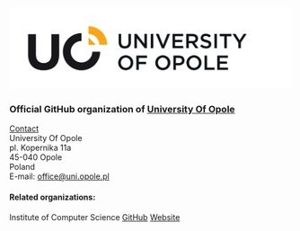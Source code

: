 <a href="https://uni.opole.pl/en">
    <picture>
        <source media="(prefers-color-scheme: dark)" srcset="https://github.com/UniOpole/.github/blob/main/Logo/LOGO_UO_ENG%20(12).svg">
        <img alt="UniversityOfOpole" src="https://github.com/UniOpole/.github/blob/main/Logo/LOGO_UO_ENG%20(2).svg">
    </picture>
</a>

### Official GitHub organization of [University Of Opole](https://uni.opole.pl/en)

[Contact](https://www.uni.opole.pl/page/en/396/)<br>
University Of Opole<br>
pl. Kopernika 11a<br>
45-040 Opole<br>
Poland<br>
E-mail: office@uni.opole.pl

#### Related organizations:<br>
Institute of Computer Science [GitHub](https://github.com/UniOpole-CS) [Website](https://ii.wmfi.uni.opole.pl/)
